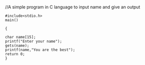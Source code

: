 //A simple program in C language to input name and give an output

    #include<stdio.h>
    main()

    {

    char name[15];
    printf("Enter your name");
    gets(name);
    printf(name,"You are the best");
    return 0;
    }
